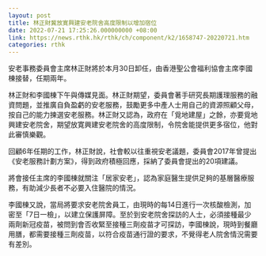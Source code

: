 ```yaml
---
layout: post
title: 林正財冀放寛興建安老院舍高度限制以增加宿位
date: 2022-07-21 17:25:26.000000000 +08:00
link: https://news.rthk.hk/rthk/ch/component/k2/1658747-20220721.htm
categories: rthk
---
```


安老事務委員會主席林正財將於本月30日卸任，由香港聖公會福利協會主席李國棟接替，任期兩年。

林正財和李國棟下午與傳媒見面。林正財期望，委員會著手研究長期護理服務的融資問題，並推廣自負盈虧的安老服務，鼓勵更多中產人士用自己的資源照顧父母，按自己的能力揀選安老服務。林正財又認為，政府在「覓地建屋」之餘，亦要覓地興建安老院舍，期望放寛興建安老院舍的高度限制，令院舍能提供更多宿位，他對此審慎樂觀。

回顧6年任期的工作，林正財說，社會較以往重視安老議題，委員會2017年曾提出《安老服務計劃方案》，得到政府積極回應，採納了委員會提出的20項建議。

將會接任主席的李國棟就關注「居家安老」，認為家庭醫生提供足夠的基層醫療服務，有助減少長者不必要入住醫院的情況。

李國棟又說，當局將要求安老院舍員工，由現時的每14日進行一次核酸檢測，加密至「7日一檢」，以建立保護屏障。至於到安老院舍探訪的人士，必須接種最少兩劑新冠疫苗，被問到會否收緊至接種三劑疫苗才可探訪，李國棟說，現時到餐廳用膳，都需要接種三劑疫苗，以符合疫苗通行證的要求，不覺得老人院舍情況需要有差別。
